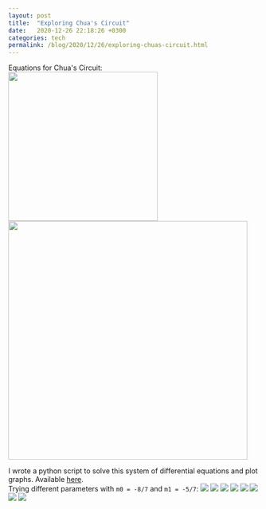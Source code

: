 ```yaml
---
layout: post
title:  "Exploring Chua's Circuit"
date:   2020-12-26 22:18:26 +0300
categories: tech
permalink: /blog/2020/12/26/exploring-chuas-circuit.html
---
```

Equations for Chua's Circuit:  
<img src="{{site.baseurl}}/assets/img/chua/system.png" width="300">  
<img src="{{site.baseurl}}/assets/img/chua/hx.png" width="480">


I wrote a python script to solve this system of differential equations and plot graphs. Available <a href="https://github.com/IvanLudvig/chua">here</a>.  
Trying different parameters with `m0 = -8/7` and `m1 = -5/7`:
<img src="{{site.baseurl}}/assets/img/chua/1.png">
<img src="{{site.baseurl}}/assets/img/chua/2.png">
<img src="{{site.baseurl}}/assets/img/chua/3.png">
<img src="{{site.baseurl}}/assets/img/chua/4.png">
<img src="{{site.baseurl}}/assets/img/chua/5.png">
<img src="{{site.baseurl}}/assets/img/chua/6.png">
<img src="{{site.baseurl}}/assets/img/chua/7.png">
<img src="{{site.baseurl}}/assets/img/chua/8.png">
